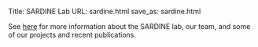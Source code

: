 Title: SARDINE Lab
URL: sardine.html
save_as: sardine.html

See [here](https://sardine-lab.github.io) for more information about the SARDINE lab, our team, and some of our projects and recent publications.

